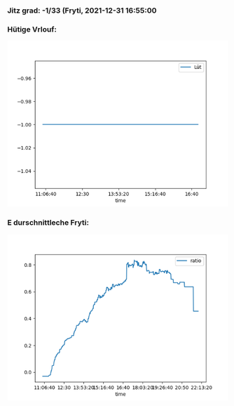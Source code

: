 ### Jitz grad: -1/33 (Fryti, 2021-12-31 16:55:00

### Hütige Vrlouf:
![Graph](Today.png)

### E durschnittleche Fryti:
![Graph](Fryti.png)